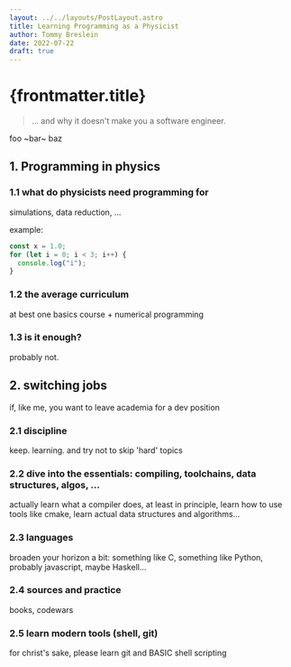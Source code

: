 ```yaml
---
layout: ../../layouts/PostLayout.astro
title: Learning Programming as a Physicist
author: Tommy Breslein
date: 2022-07-22
draft: true
---
```


# {frontmatter.title}

> ... and why it doesn't make you a software engineer.

foo ~bar~ baz

## 1. Programming in physics

### 1.1 what do physicists need programming for

simulations, data reduction, ...

example:

```typescript
const x = 1.0;
for (let i = 0; i < 3; i++) {
  console.log("i");
}
```

### 1.2 the average curriculum

at best one basics course + numerical programming

### 1.3 is it enough?

probably not.

## 2. switching jobs

if, like me, you want to leave academia for a dev position

### 2.1 discipline

keep. learning. and try not to skip 'hard' topics

### 2.2 dive into the essentials: compiling, toolchains, data structures, algos, ...

actually learn what a compiler does, at least in principle, learn how to use tools like cmake, learn
actual data structures and algorithms...

### 2.3 languages

broaden your horizon a bit: something like C, something like Python, probably javascript, maybe
Haskell...

### 2.4 sources and practice

books, codewars

### 2.5 learn modern tools (shell, git)

for christ's sake, please learn git and BASIC shell scripting
